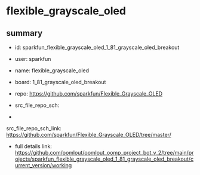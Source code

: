 # flexible_grayscale_oled
 
## summary 
* id: sparkfun_flexible_grayscale_oled_1_81_grayscale_oled_breakout
* user: sparkfun
* name: flexible_grayscale_oled
* board: 1_81_grayscale_oled_breakout
* repo: https://github.com/sparkfun/Flexible_Grayscale_OLED



* src_file_repo_sch: 
*
 src_file_repo_sch_link: https://github.com/sparkfun/Flexible_Grayscale_OLED/tree/master/
* full details link: https://github.com/oomlout/oomlout_oomp_project_bot_v_2/tree/main/projects/sparkfun_flexible_grayscale_oled_1_81_grayscale_oled_breakout/current_version/working  






